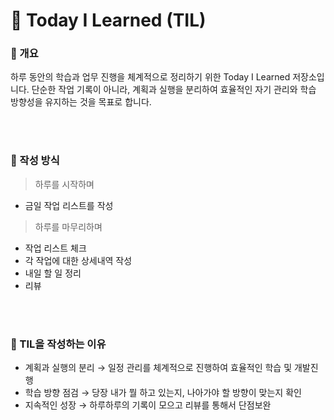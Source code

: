 # 📝 Today I Learned (TIL)

### 🚀 개요
하루 동안의 학습과 업무 진행을 체계적으로 정리하기 위한 Today I Learned 저장소입니다.
단순한 작업 기록이 아니라, 계획과 실행을 분리하여 효율적인 자기 관리와 학습 방향성을 유지하는 것을 목표로 합니다.

<br><br>

### 📌 작성 방식

>하루를 시작하며
- 금일 작업 리스트를 작성

>하루를 마무리하며
- 작업 리스트 체크
- 각 작업에 대한 상세내역 작성
- 내일 할 일 정리
- 리뷰

<br><br>

### 🎯 TIL을 작성하는 이유
- 계획과 실행의 분리 → 일정 관리를 체계적으로 진행하여 효율적인 학습 및 개발진행
- 학습 방향 점검 → 당장 내가 뭘 하고 있는지, 나아가야 할 방향이 맞는지 확인
- 지속적인 성장 → 하루하루의 기록이 모으고 리뷰를 통해서 단점보완
